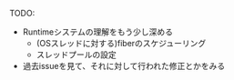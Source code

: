 TODO:
* Runtimeシステムの理解をもう少し深める
  * (OSスレッドに対する)fiberのスケジューリング
  * スレッドプールの設定
* 過去issueを見て、それに対して行われた修正とかをみる
